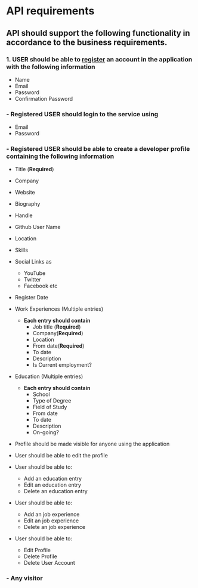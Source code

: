 # API requirements

## API should support the following functionality in accordance to the business requirements.

### 1. USER should be able to [**register**](./auth/register.md "Register an account requirement") an account in the application with the following information

- Name
- Email
- Password
- Confirmation Password

### - Registered USER should **login** to the service using

- Email
- Password

### - Registered **USER** should be able to **create** a **developer profile** containing the following information

- Title (**Required**)
- Company
- Website
- Biography
- Handle
- Github User Name
- Location
- Skills
- Social Links as
  - YouTube
  - Twitter
  - Facebook etc
- Register Date
- Work Experiences (Multiple entries)
  - **Each entry should contain**
    - Job title (**Required**)
    - Company(**Required**)
    - Location
    - From date(**Required**)
    - To date
    - Description
    - Is Current employment?
- Education (Multiple entries)

  - **Each entry should contain**
    - School
    - Type of Degree
    - Field of Study
    - From date
    - To date
    - Description
    - On-going?

- Profile should be made visible for anyone using the application

- User should be able to edit the profile

- User should be able to:

  - Add an education entry
  - Edit an education entry
  - Delete an education entry

- User should be able to:

  - Add an job experience
  - Edit an job experience
  - Delete an job experience

- User should be able to:
  - Edit Profile
  - Delete Profile
  - Delete User Account

### - Any visitor
